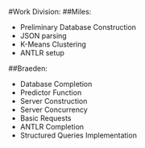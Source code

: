 #Work Division:
##Miles:
* Preliminary Database Construction
* JSON parsing
* K-Means Clustering
* ANTLR setup

##Braeden:
* Database Completion
* Predictor Function
* Server Construction
* Server Concurrency
* Basic Requests
* ANTLR Completion
* Structured Queries Implementation
